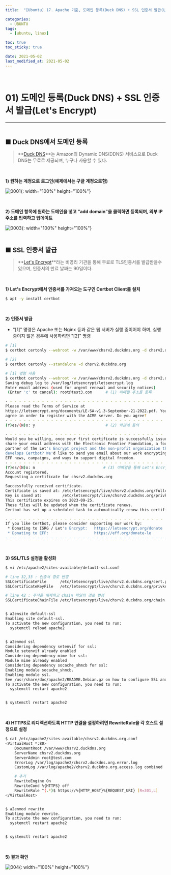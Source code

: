 ```yaml
---
title:  "[Ubuntu] 17. Apache 기준, 도메인 등록(Duck DNS) + SSL 인증서 발급(Let's Encrypt)" 

categories:
  - UBUNTU
tags:
  - [ubuntu, linux]

toc: true
toc_sticky: true

date: 2021-05-02
last_modified_at: 2021-05-02
---
```

<br>

# 01) 도메인 등록(Duck DNS) + SSL 인증서 발급(Let's Encrypt)
---

<style>
table {
    font-size: 12pt;
}
table th:first-of-type {
    width: 5%;
}
table th:nth-of-type(2) {
    width: 15%;
}
table th:nth-of-type(3) {
    width: 50%;
}
table th:nth-of-type(4) {
    width: 30%;
}
big {
    font-size: 15pt;
}
</style>

<br>

<big> **■ Duck DNS에서 도메인 등록** </big>

> **[Duck DNS](https://www.duckdns.org/)**는 Amazon의 Dynamic DNS(DDNS) 서비스으로 Duck DNS는 무료로 제공되며, 누구나 사용할 수 있다.

<br>

**1) 원하는 계정으로 로그인(예제에서는 구글 계정으로함)**

![0001](https://github.com/revenge1005/WEB-Server-3-Tier-Architecture/assets/42735894/aeb467a2-a47f-495c-ae11-31b5d5fc28d4){: width="100%" height="100%"}

<br>

**2) 도메인 항목에 원하는 도메인을 넣고 "add domain"을 클릭하면 등록되며, 외부 IP 주소를 입력하고 업데이트**

![0003](https://github.com/revenge1005/WEB-Server-3-Tier-Architecture/assets/42735894/7e15b55b-962d-44ac-927a-eb4b023950f8){: width="100%" height="100%"}


<br>

<big> **■ SSL 인증서 발급** </big>

> **[Let's Encrypt](https://letsencrypt.org/)**라는 비영리 기관을 통해 무료로 TLS인증서를 발급받을수 있으며, 인증서의 만료 날짜는 90일이다.

<br>

**1) Let's Encrypt에서 인증서를 가져오는 도구인 Certbot Client를 설치**

```bash
$ apt -y install certbot
```

<br>

**2) 인증서 발급**

+ "[1]" 명령은 Apache 또는 Nginx 등과 같은 웹 서버가 실행 중이어야 하며, 실행 중이지 않은 경우에 사용하려면 "[2]" 명령

```bash
# [1]
$ certbot certonly --webroot -w /var/www/chsrv2.duckdns.org -d chsrv2.duckdns.org

# [2]
$ certbot certonly --standalone -d chsrv2.duckdns.org
```

```bash
# [1] 명령 사용
$ certbot certonly --webroot -w /var/www/chsrv2.duckdns.org -d chsrv2.duckdns.org
Saving debug log to /var/log/letsencrypt/letsencrypt.log
Enter email address (used for urgent renewal and security notices)
 (Enter 'c' to cancel): root@test3.com      # (1) 이메일 주소를 등록

- - - - - - - - - - - - - - - - - - - - - - - - - - - - - - - - - - - - - - - -
Please read the Terms of Service at
https://letsencrypt.org/documents/LE-SA-v1.3-September-21-2022.pdf. You must
agree in order to register with the ACME server. Do you agree?
- - - - - - - - - - - - - - - - - - - - - - - - - - - - - - - - - - - - - - - -
(Y)es/(N)o: y                               # (2) 약관에 동의

- - - - - - - - - - - - - - - - - - - - - - - - - - - - - - - - - - - - - - - -
Would you be willing, once your first certificate is successfully issued, to
share your email address with the Electronic Frontier Foundation, a founding
partner of the Let's Encrypt project and the non-profit organization that
develops Certbot? We'd like to send you email about our work encrypting the web,
EFF news, campaigns, and ways to support digital freedom.
- - - - - - - - - - - - - - - - - - - - - - - - - - - - - - - - - - - - - - - -
(Y)es/(N)o: n                              # (3) 이메일을 통해 Let's Encrypt 프로젝트 정보를 받아볼지 여부
Account registered.
Requesting a certificate for chsrv2.duckdns.org

Successfully received certificate.
Certificate is saved at: /etc/letsencrypt/live/chsrv2.duckdns.org/fullchain.pem     # (4) 발급된 인증서 경로
Key is saved at:         /etc/letsencrypt/live/chsrv2.duckdns.org/privkey.pem       # (5) 발급된 개인키 경로
This certificate expires on 2023-09-25.
These files will be updated when the certificate renews.
Certbot has set up a scheduled task to automatically renew this certificate in the background.

- - - - - - - - - - - - - - - - - - - - - - - - - - - - - - - - - - - - - - - -
If you like Certbot, please consider supporting our work by:
 * Donating to ISRG / Let's Encrypt:   https://letsencrypt.org/donate
 * Donating to EFF:                    https://eff.org/donate-le
- - - - - - - - - - - - - - - - - - - - - - - - - - - - - - - - - - - - - - - -
```

<br>

**3) SSL/TLS 설정을 활성화**

```bash
$ vi /etc/apache2/sites-available/default-ssl.conf

# line 32,33 : 인증서 경로 변경
SSLCertificateFile      /etc/letsencrypt/live/chsrv2.duckdns.org/cert.pem
SSLCertificateKeyFile   /etc/letsencrypt/live/chsrv2.duckdns.org/privkey.pem

# line 42 : 주석을 해제하고 chain 파일의 경로 변경
SSLCertificateChainFile /etc/letsencrypt/live/chsrv2.duckdns.org/chain.pem


$ a2ensite default-ssl
Enabling site default-ssl.
To activate the new configuration, you need to run:
  systemctl reload apache2


$ a2enmod ssl
Considering dependency setenvif for ssl:
Module setenvif already enabled
Considering dependency mime for ssl:
Module mime already enabled
Considering dependency socache_shmcb for ssl:
Enabling module socache_shmcb.
Enabling module ssl.
See /usr/share/doc/apache2/README.Debian.gz on how to configure SSL and create self-signed certificates.
To activate the new configuration, you need to run:
  systemctl restart apache2


$ systemctl restart apache2
```

<br>

**4) HTTPS로 리디렉션하도록 HTTP 연결을 설정하려면 RewriteRule을 각 호스트 설정으로 설정**

```bash
$ cat /etc/apache2/sites-available/chsrv2.duckdns.org.conf
<VirtualHost *:80>
    DocumentRoot /var/www/chsrv2.duckdns.org
    ServerName chsrv2.duckdns.org
    ServerAdmin root@test.com
    ErrorLog /var/log/apache2/chsrv2.duckdns.org.error.log
    CustomLog /var/log/apache2/chsrv2.duckdns.org.access.log combined

    # 추가
    RewriteEngine On
    RewriteCond %{HTTPS} off
    RewriteRule ^(.*)$ https://%{HTTP_HOST}%{REQUEST_URI} [R=301,L]
</VirtualHost>


$ a2enmod rewrite
Enabling module rewrite.
To activate the new configuration, you need to run:
  systemctl restart apache2


$ systemctl restart apache2
```

<br>

**5) 결과 확인**

![004](https://github.com/revenge1005/WEB-Server-3-Tier-Architecture/assets/42735894/683ed561-be74-4ad6-a3e5-8fb0bbc175e9){: width="100%" height="100%"}
